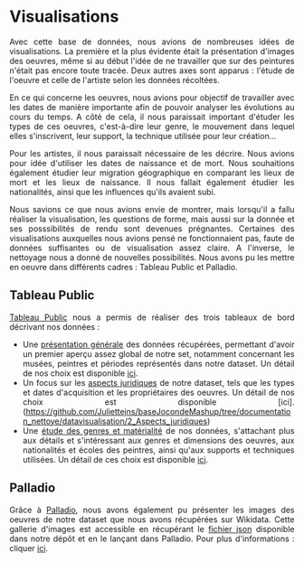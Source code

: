 # Visualisations
<div align="justify">
Avec cette base de données, nous avions de nombreuses idées de visualisations. La première et la plus évidente était la présentation d'images des oeuvres, même si au début l'idée de ne travailler que sur des peintures n'était pas encore toute tracée. Deux autres axes sont apparus : l'étude de l'oeuvre et celle de l'artiste selon les données récoltées. 
  
En ce qui concerne les oeuvres, nous avions pour objectif de travailler avec les dates de manière importante afin de pouvoir analyser les évolutions au cours du temps. A côté de cela, il nous paraissait important d'étuder les types de ces oeuvres, c'est-à-dire leur genre, le mouvement dans lequel elles s'inscrivent, leur support, la technique utilisée pour leur création...

Pour les artistes, il nous paraissait nécessaire de les décrire. Nous avions pour idée d'utiliser les dates de naissance et de mort. Nous souhaitions également étudier leur migration géographique en comparant les lieux de mort et les lieux de naissance. Il nous fallait également étudier les nationalités, ainsi que les influences qu'ils avaient subi.

Nous savions ce que nous avions envie de montrer, mais lorsqu'il a fallu réaliser la visualisation, les questions de forme, mais aussi sur la donnée et ses posssibilités de rendu sont devenues prégnantes. Certaines des visualisations auxquelles nous avions pensé ne fonctionnaient pas, faute de données suffisantes ou de visualisation assez claire. A l'inverse, le nettoyage nous a donné de nouvelles possibilités. Nous avons pu les mettre en oeuvre dans différents cadres : Tableau Public et Palladio.

## Tableau Public
[Tableau Public](https://public.tableau.com/s/) nous a permis de réaliser des trois tableaux de bord décrivant nos données :
- Une [présentation générale](https://public.tableau.com/profile/jahan3241#!/vizhome/EtudesurdesdonnesrcupresdelaBaseJoconde/PrsentationgnraledesdonnesrcupressurlaBaseJoconde) des données récupérées, permettant d'avoir un premier aperçu assez global de notre set, notamment concernant les musées, peintres et périodes représentés dans notre dataset. Un détail de nos choix est disponible [ici](https://github.com/Juliettejns/baseJocondeMashup/blob/documentation_nettoye/datavisualisation/1_Presentation_generale/README.md).
- Un focus sur les [aspects juridiques](https://public.tableau.com/profile/jahan3241#!/vizhome/EtudesurdesdonnesrcupresdelaBaseJoconde/AspectjuridiquedesdonnesrcupressurlaBaseJocondes) de notre dataset, tels que les types et dates d'acquisition et les propriétaires des oeuvres. Un détail de nos choix est disponible [ici].(https://github.com/Juliettejns/baseJocondeMashup/tree/documentation_nettoye/datavisualisation/2_Aspects_juridiques)
- Une [étude des genres et matérialité](https://public.tableau.com/profile/jahan3241#!/vizhome/EtudesurdesdonnesrcupresdelaBaseJoconde/Etudesurlegenreetlamatrialit) de nos données, s'attachant plus aux détails et s'intéressant aux genres et dimensions des oeuvres, aux nationalités et écoles des peintres, ainsi qu'aux supports et techniques utilisées. Un détail de ces choix est disponible [ici](https://github.com/Juliettejns/baseJocondeMashup/tree/documentation_nettoye/datavisualisation/3_Etude_genre).

## Palladio
Grâce à [Palladio](https://hdlab.stanford.edu/palladio/), nous avons également pu présenter les images des oeuvres de notre dataset que nous avons récupérées sur Wikidata. Cette gallerie d'images est accessible en récupérant le [fichier json](https://github.com/Juliettejns/baseJocondeMashup/blob/documentation_nettoye/datavisualisation/4_Gallerie_Paladio/Datavisualisation%20des%20peintures%20communes%20%C3%A0%20la%20Base%20Joconde%20et%20Wikidata.palladio.1.2.9.json) disponible dans notre dépôt et en le lançant dans Palladio. Pour plus d'informations : cliquer [ici](https://github.com/Juliettejns/baseJocondeMashup/blob/documentation_nettoye/datavisualisation/4_Gallerie_Paladio/README.md).
<div>
